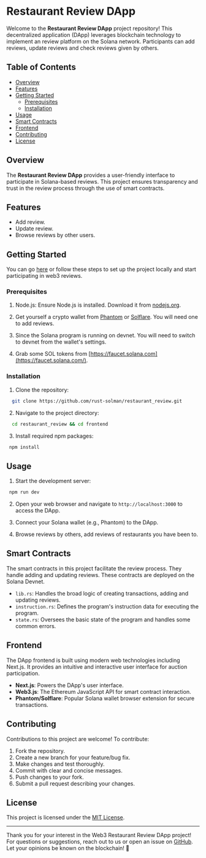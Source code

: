 # Restaurant Review DApp

Welcome to the **Restaurant Review DApp** project repository! This decentralized application (DApp) leverages blockchain technology to implement an review platform on the Solana network. Participants can add reviews, update reviews and check reviews given by others.

## Table of Contents

- [Overview](#overview)
- [Features](#features)
- [Getting Started](#getting-started)
  - [Prerequisites](#prerequisites)
  - [Installation](#installation)
- [Usage](#usage)
- [Smart Contracts](#smart-contracts)
- [Frontend](#frontend)
- [Contributing](#contributing)
- [License](#license)

## Overview

The **Restaurant Review DApp** provides a user-friendly interface to participate in Solana-based reviews. This project ensures transparency and trust in the review process through the use of smart contracts.

## Features

- Add review.
- Update review.
- Browse reviews by other users.

## Getting Started

You can go [here](https://restaurant-review-pi.vercel.app/) or follow these steps to set up the project locally and start participating in web3 reviews.

### Prerequisites

1. Node.js: Ensure Node.js is installed. Download it from [nodejs.org](https://nodejs.org/).

2. Get yourself a crypto wallet from [Phantom](https://phantom.app/) or [Solflare](https://solflare.com/). You will need one to add reviews.

3. Since the Solana program is running on devnet. You will need to switch to devnet from the wallet's settings.

4. Grab some SOL tokens from [https://faucet.solana.com](https://faucet.solana.com/).

### Installation

1. Clone the repository:

```bash
  git clone https://github.com/rust-solman/restaurant_review.git
```

2. Navigate to the project directory:

```bash
  cd restaurant_review && cd frontend
```

3. Install required npm packages:

```bash
 npm install
```

## Usage

1. Start the development server:

```bash
 npm run dev
```

2. Open your web browser and navigate to `http://localhost:3000` to access the DApp.

3. Connect your Solana wallet (e.g., Phantom) to the DApp.

4. Browse reviews by others, add reviews of restaurants you have been to.

## Smart Contracts

The smart contracts in this project facilitate the review process. They handle adding and updating reviews. These contracts are deployed on the Solana Devnet.

- `lib.rs`: Handles the broad logic of creating transactions, adding and updating reviews.
- `instruction.rs`: Defines the program's instruction data for executing the program.
- `state.rs`: Oversees the basic state of the program and handles some common errors.

## Frontend

The DApp frontend is built using modern web technologies including Next.js. It provides an intuitive and interactive user interface for auction participation.

- **Next.js**: Powers the DApp's user interface.
- **Web3.js**: The Ethereum JavaScript API for smart contract interaction.
- **Phantom/Solflare**: Popular Solana wallet browser extension for secure transactions.

## Contributing

Contributions to this project are welcome! To contribute:

1. Fork the repository.
2. Create a new branch for your feature/bug fix.
3. Make changes and test thoroughly.
4. Commit with clear and concise messages.
5. Push changes to your fork.
6. Submit a pull request describing your changes.

## License

This project is licensed under the [MIT License](LICENSE).

---

Thank you for your interest in the Web3 Restaurant Review DApp project! For questions or suggestions, reach out to us or open an issue on [GitHub](https://github.com/rust-solman/restaurant_review.git). Let your opinions be known on the blockchain! 🚀
